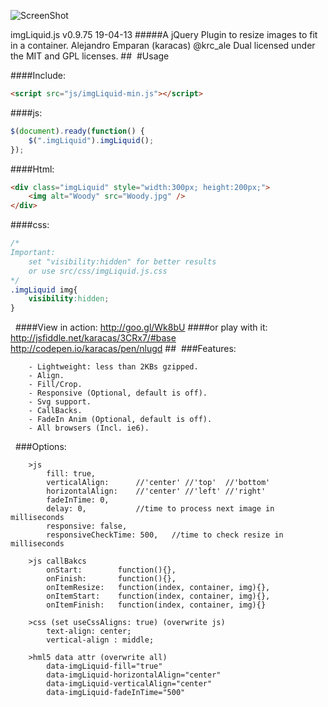 ![ScreenShot](https://raw.github.com/karacas/imgLiquid/master/dev/logoimgliquid.png)

imgLiquid.js v0.9.75 19-04-13
#####A jQuery Plugin to resize images to fit in a container.
Alejandro Emparan (karacas) @krc_ale
Dual licensed under the MIT and GPL licenses.
## 
#Usage

####Include:
```html
<script src="js/imgLiquid-min.js"></script>
```

####js:
```js
$(document).ready(function() {
	$(".imgLiquid").imgLiquid();
});
```

####Html:
```html
<div class="imgLiquid" style="width:300px; height:200px;">
	<img alt="Woody" src="Woody.jpg" />
</div>
```

####css:
```css
/*
Important:
	set "visibility:hidden" for better results
	or use src/css/imgLiquid.js.css
*/
.imgLiquid img{
    visibility:hidden;
}
```
 
####View in action:
http://goo.gl/Wk8bU
####or play with it:
http://jsfiddle.net/karacas/3CRx7/#base
http://codepen.io/karacas/pen/nlugd
## 
###Features:
```
	- Lightweight: less than 2KBs gzipped.
	- Align.
	- Fill/Crop.
	- Responsive (Optional, default is off).
	- Svg support.
	- CallBacks.
	- FadeIn Anim (Optional, default is off).
	- All browsers (Incl. ie6).
```
 
###Options:
```
    >js
        fill: true,
        verticalAlign: 		//'center' //'top' 	//'bottom'
        horizontalAlign: 	//'center' //'left'	//'right'
        fadeInTime: 0,
        delay: 0,			//time to process next image in milliseconds
        responsive: false,
        responsiveCheckTime: 500, 	//time to check resize in milliseconds

	>js callBakcs
		onStart:		function(){},
		onFinish:		function(){},
		onItemResize:	function(index, container, img){},
		onItemStart:	function(index, container, img){},
		onItemFinish:	function(index, container, img){}

	>css (set useCssAligns: true) (overwrite js)
		text-align: center;
		vertical-align : middle;

	>hml5 data attr (overwrite all)
		data-imgLiquid-fill="true"
		data-imgLiquid-horizontalAlign="center"
		data-imgLiquid-verticalAlign="center"
		data-imgLiquid-fadeInTime="500"
```
